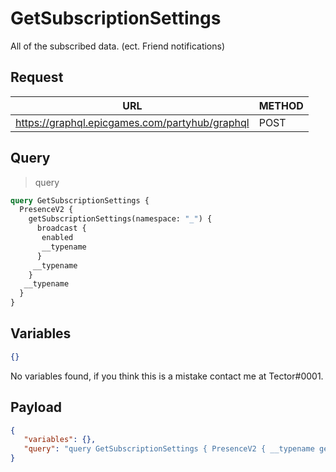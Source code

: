 # GetSubscriptionSettings

All of the subscribed data. (ect. Friend notifications)

## Request
| URL | METHOD |
| - | - |
| https://graphql.epicgames.com/partyhub/graphql | POST |

## Query
> query
```graphql
query GetSubscriptionSettings {
  PresenceV2 {
    getSubscriptionSettings(namespace: "_") {
      broadcast {
       enabled
       __typename
      }
     __typename
    }
   __typename
  }
}
```

## Variables
```json
{}
```
No variables found, if you think this is a mistake contact me at Tector#0001.

## Payload
```json
{
   "variables": {},
   "query": "query GetSubscriptionSettings { PresenceV2 { __typename getSubscriptionSettings(namespace: \"_\") { __typename broadcast { __typename enabled } } } }"
}
```